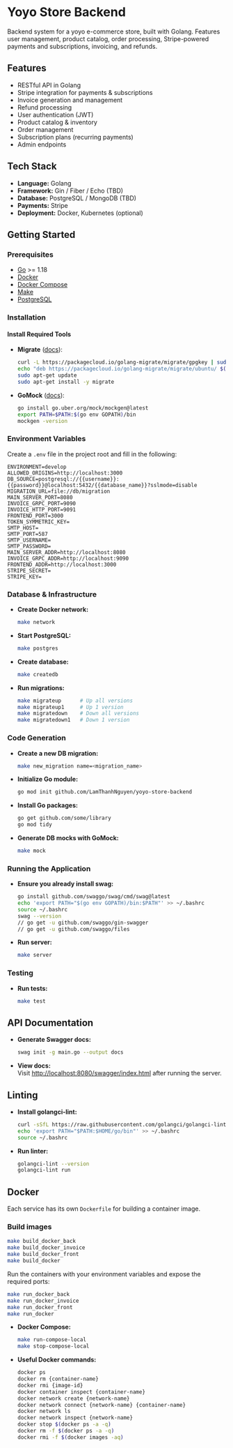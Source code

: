 # Yoyo Store Backend

Backend system for a yoyo e-commerce store, built with Golang. 
Features user management, product catalog, order processing, Stripe-powered payments and subscriptions, invoicing, and refunds.

## Features

- RESTful API in Golang
- Stripe integration for payments & subscriptions
- Invoice generation and management
- Refund processing
- User authentication (JWT)
- Product catalog & inventory
- Order management
- Subscription plans (recurring payments)
- Admin endpoints

## Tech Stack

- **Language:** Golang
- **Framework:** Gin / Fiber / Echo (TBD)
- **Database:** PostgreSQL / MongoDB (TBD)
- **Payments:** Stripe
- **Deployment:** Docker, Kubernetes (optional)

## Getting Started

### Prerequisites

- [Go](https://golang.org/doc/install) >= 1.18
- [Docker](https://docs.docker.com/get-docker/)
- [Docker Compose](https://docs.docker.com/compose/)
- [Make](https://www.gnu.org/software/make/)
- [PostgreSQL](https://www.postgresql.org/)

### Installation

#### Install Required Tools

- **Migrate** ([docs](https://github.com/golang-migrate/migrate/tree/master/cmd/migrate)):
    ```bash
    curl -L https://packagecloud.io/golang-migrate/migrate/gpgkey | sudo apt-key add -
    echo "deb https://packagecloud.io/golang-migrate/migrate/ubuntu/ $(lsb_release -sc) main" | sudo tee /etc/apt/sources.list.d/migrate.list
    sudo apt-get update
    sudo apt-get install -y migrate
    ```

- **GoMock** ([docs](https://github.com/uber-go/mock)):
    ```bash
    go install go.uber.org/mock/mockgen@latest
    export PATH=$PATH:$(go env GOPATH)/bin
    mockgen -version
    ```

### Environment Variables

Create a `.env` file in the project root and fill in the following:

```env
ENVIRONMENT=develop
ALLOWED_ORIGINS=http://localhost:3000
DB_SOURCE=postgresql://{{username}}:{{password}}@localhost:5432/{{database_name}}?sslmode=disable
MIGRATION_URL=file://db/migration
MAIN_SERVER_PORT=8080
INVOICE_GRPC_PORT=9090
INVOICE_HTTP_PORT=9091
FRONTEND_PORT=3000
TOKEN_SYMMETRIC_KEY=
SMTP_HOST=
SMTP_PORT=587
SMTP_USERNAME=
SMTP_PASSWORD=
MAIN_SERVER_ADDR=http://localhost:8080
INVOICE_GRPC_ADDR=http://localhost:9090
FRONTEND_ADDR=http://localhost:3000
STRIPE_SECRET=
STRIPE_KEY=
```

### Database & Infrastructure

- **Create Docker network:**
    ```bash
    make network
    ```

- **Start PostgreSQL:**
    ```bash
    make postgres
    ```

- **Create database:**
    ```bash
    make createdb
    ```

- **Run migrations:**
    ```bash
    make migrateup      # Up all versions
    make migrateup1     # Up 1 version
    make migratedown    # Down all versions
    make migratedown1   # Down 1 version
    ```

### Code Generation

- **Create a new DB migration:**
    ```bash
    make new_migration name=<migration_name>
    ```

- **Initialize Go module:**
    ```bash
    go mod init github.com/LamThanhNguyen/yoyo-store-backend
    ```

- **Install Go packages:**
    ```bash
    go get github.com/some/library
    go mod tidy
    ```

- **Generate DB mocks with GoMock:**
    ```bash
    make mock
    ```

### Running the Application
- **Ensure you already install swag:**
    ```bash
    go install github.com/swaggo/swag/cmd/swag@latest
    echo 'export PATH="$(go env GOPATH)/bin:$PATH"' >> ~/.bashrc
    source ~/.bashrc
    swag --version
    // go get -u github.com/swaggo/gin-swagger
    // go get -u github.com/swaggo/files
    ```

- **Run server:**
    ```bash
    make server
    ```

### Testing

- **Run tests:**
    ```bash
    make test
    ```

## API Documentation

- **Generate Swagger docs:**
    ```bash
    swag init -g main.go --output docs
    ```
- **View docs:**  
  Visit [http://localhost:8080/swagger/index.html](http://localhost:8080/swagger/index.html) after running the server.

## Linting

- **Install golangci-lint:**
    ```bash
    curl -sSfL https://raw.githubusercontent.com/golangci/golangci-lint/HEAD/install.sh | sh -s -- -b $(go env GOPATH)/bin v2.1.6
    echo 'export PATH="$PATH:$HOME/go/bin"' >> ~/.bashrc
    source ~/.bashrc
    ```

- **Run linter:**
    ```bash
    golangci-lint --version
    golangci-lint run
    ```

## Docker

Each service has its own `Dockerfile` for building a container image.

### Build images

```bash
make build_docker_back
make build_docker_invoice
make build_docker_front
make build_docker
```

Run the containers with your environment variables and expose the required ports:

```bash
make run_docker_back
make run_docker_invoice
make run_docker_front
make run_docker
```

- **Docker Compose:**

    ```bash
    make run-compose-local
    make stop-compose-local
    ```

- **Useful Docker commands:**
    ```bash
    docker ps
    docker rm {container-name}
    docker rmi {image-id}
    docker container inspect {container-name}
    docker network create {network-name}
    docker network connect {network-name} {container-name}
    docker network ls
    docker network inspect {network-name}
    docker stop $(docker ps -a -q)
    docker rm -f $(docker ps -a -q)
    docker rmi -f $(docker images -aq)
    ```